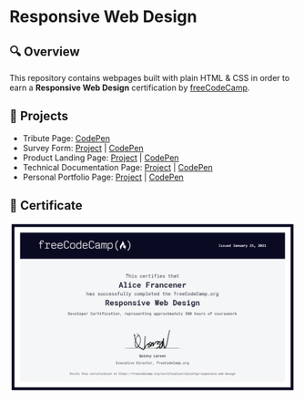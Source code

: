# Responsive Web Design

## :mag: Overview

This repository contains webpages built with plain HTML & CSS in order to earn a **Responsive Web Design** certification by [freeCodeCamp](https://www.freecodecamp.org/learn).

## :hammer: Projects

- Tribute Page: [CodePen](https://codepen.io/alicefrancener/pen/NWrVZZo)
- Survey Form: [Project](survey-form/) | [CodePen](https://codepen.io/alicefrancener/pen/bGwjxJW)
- Product Landing Page: [Project](product/) | [CodePen](https://codepen.io/alicefrancener/pen/NWROxMx)
- Technical Documentation Page: [Project](tech-documentation/) | [CodePen](https://codepen.io/alicefrancener/pen/VwKqLvV)
- Personal Portfolio Page: [Project](portfolio/) | [CodePen](https://codepen.io/alicefrancener/pen/VwKbozo)

## :page_with_curl: Certificate

![](screen-capture/certificate.png)
